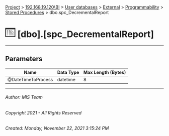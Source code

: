 #### 

[Project](../../../../../index.md) > [192.168.19.120\\BI](../../../../index.md) > [User databases](../../../index.md) > [External](../../index.md) > [Programmability](../index.md) > [Stored Procedures](Stored_Procedures.md) > dbo.spc_DecrementalReport

# ![Stored Procedures](../../../../../Images/StoredProcedure32.png) [dbo].[spc_DecrementalReport]

---

## <a name="#parameters"></a>Parameters

| Name | Data Type | Max Length (Bytes) |
|---|---|---|
| @DateTimeToProcess | datetime | 8 |


---

###### Author:  MIS Team

###### Copyright 2021 - All Rights Reserved

###### Created: Monday, November 22, 2021 3:15:24 PM

